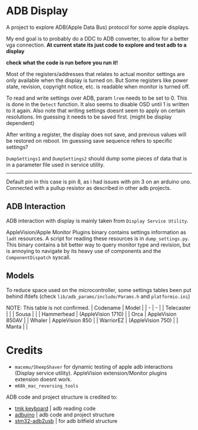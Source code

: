 # ADB Display

A project to explore ADB(Apple Data Bus) protocol for some apple displays.

My end goal is to probably do a DDC to ADB converter, to allow for a better vga connection.
**At current state its just code to explore and test adb to a display**

**check what the code is run before you run it!**

Most of the registers/addresses that relates to actual monitor settings are only available when the display is turned on. But Some registers like power state, revision, copyright notice, etc. is readable when monitor is turned off.

To read and write settings over ADB, param `lrem` needs to be set to 0. This is done in the `Detect` function. It also seems to disable OSD until 1 is written to it again. 
Also note that writing settings doesnt seem to apply on certain resolutions. Im guessing it needs to be saved first. (might be display dependent) 

After writing a register, the display does not save, and previous values will be restored on reboot.
Im guessing save sequence refers to specific settings?

`DumpSettings1` and `DumpSettings2` should dump some pieces of data that is in a parameter file used in service utility. 

***

Default pin in this case is pin 8, as i had issues with pin 3 on an arduino uno.
Connected with a pullup resistor as described in other adb projects.



## ADB Interaction

ADB interaction with display is mainly taken from `Display Service Utility`. 

AppleVision/Apple Monitor Plugins binary contains settings information as `ladt` resources. A script for reading these resources is in `dump_settings.py`. 
This binary contains a bit better way to query monitor type and revision, but is annoying to navigate by its heavy use of components and the `ComponentDispatch` syscall.


## Models

To reduce space used on the microcontroller, some settings tables been put behind ifdefs (check `lib/adb_params/include/Params.h` and `platformio.ini`)


NOTE: This table is not confirmed. 
| Codename 		| Model 				|
| - 			| - 					|
| Telecaster 	| 	 					|
| Sousa 		|  						|
| Hammerhead 	| (AppleVision 1710)	|
| Orca 			| AppleVision 850AV 	|
| Whaler 		| AppleVision 850 		|
| WarriorEZ 	| (AppleVision 750)		|
| Manta		 	| 	 					|


# Credits

- `macemu/SheepShaver` for dynamic testing of apple adb interactions (Display service utility). AppleVision extension/Monitor plugins extension doesnt work.
- `m68k_mac_reversing_tools`


ADB code and project structure is credited to:
- [tmk keyboard](https://github.com/tmk/tmk_keyboard/blob/master/tmk_core/protocol/adb.c) | adb reading code
- [adbuino](https://github.com/akuker/adbuino) | adb code and project structure
- [stm32-adb2usb](https://github.com/szymonlopaciuk/stm32-adb2usb/blob/main/src/adb_structures.h) | for adb bitfield structure
